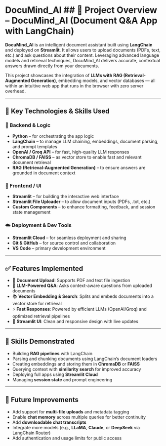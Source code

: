 # DocuMind_AI ## 📄 Project Overview – DocuMind_AI (Document Q&A App with LangChain)

**DocuMind_AI** is an intelligent document assistant built using **LangChain** and deployed on **Streamlit**. It allows users to upload documents (PDFs, text, etc.) and ask questions about their content. Leveraging advanced language models and retrieval techniques, DocuMind_AI delivers accurate, contextual answers drawn directly from your documents.

This project showcases the integration of **LLMs with RAG (Retrieval-Augmented Generation)**, embedding models, and vector databases — all within an intuitive web app that runs in the browser with zero server overhead.

---

## 🧠 Key Technologies & Skills Used

### 🐍 Backend & Logic
- **Python** – for orchestrating the app logic
- **LangChain** – to manage LLM chaining, embeddings, document parsing, and prompt templates
- **OpenAI / Groq API** – for fast, high-quality LLM responses
- **ChromaDB / FAISS** – as vector store to enable fast and relevant document retrieval
- **RAG (Retrieval-Augmented Generation)** – to ensure answers are grounded in document context

### 🎨 Frontend / UI
- **Streamlit** – for building the interactive web interface
- **Streamlit File Uploader** – to allow document inputs (PDFs, .txt, etc.)
- **Custom Components** – to enhance formatting, feedback, and session state management

### ☁️ Deployment & Dev Tools
- **Streamlit Cloud** – for seamless deployment and sharing
- **Git & GitHub** – for source control and collaboration
- **VS Code** – primary development environment

---

## ✅ Features Implemented
- 📁 **Document Upload**: Supports PDF and text file ingestion
- 🤖 **LLM-Powered Q&A**: Asks context-aware questions from uploaded documents
- 📚 **Vector Embedding & Search**: Splits and embeds documents into a vector store for retrieval
- ⚡ **Fast Responses**: Powered by efficient LLMs (OpenAI/Groq) and optimized retrieval pipelines
- 📱 **Streamlit UI**: Clean and responsive design with live updates

---

## 🚀 Skills Demonstrated
- Building **RAG pipelines** with LangChain
- Parsing and chunking documents using LangChain’s document loaders
- Creating embeddings and storing them in **ChromaDB** or **FAISS**
- Querying context with **similarity search** for improved accuracy
- Deploying full apps using **Streamlit Cloud**
- Managing **session state** and prompt engineering

---

## 🔮 Future Improvements
- Add support for **multi-file uploads** and metadata tagging
- Enable **chat memory** across multiple queries for better continuity
- Add **downloadable chat transcripts**
- Integrate more models (e.g., **LLaMA**, **Claude**, or **DeepSeek** via LangChain Router)
- Add authentication and usage limits for public access

